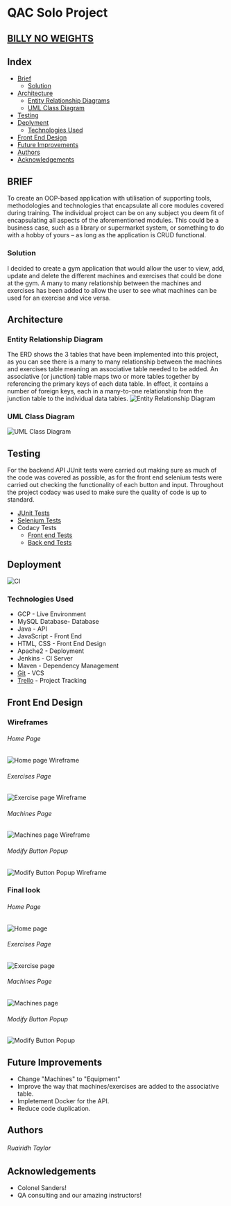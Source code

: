 # QAC Solo Project
## [BILLY NO WEIGHTS](http://34.89.83.113/)

## Index
* [Brief](#brief)
  * [Solution](#solution)
* [Architecture](#arch)
  * [Entity Relationship Diagrams](#erd)
  * [UML Class Diagram](#uml)
* [Testing](#testing)
* [Deplyment](#deployment)
  * [Technologies Used](#tech)
* [Front End Design](#FE)
* [Future Improvements](#future)
* [Authors](#author)
* [Acknowledgements](#acknowledgements)

<a name="brief"></a>
## BRIEF
To create an OOP-based application with utilisation of supporting tools, methodologies and technologies that encapsulate all core modules covered during training. The individual project can be on any subject you deem fit of encapsulating all aspects of the aforementioned modules. This could be a business case, such as a library or supermarket system, or something to do with a hobby of yours – as long as the application is CRUD functional. 

<a name="solution"></a>
### Solution
I decided to create a gym application that would allow the user to view, add, update and delete the different machines and exercises that could be done at the gym. A many to many relationship between the machines and exercises has been added to allow the user to see what machines can be used for an exercise and vice versa.

<a name="arch"></a>
## Architecture
<a name="erd"></a>
### Entity Relationship Diagram
The ERD shows the 3 tables that have been implemented into this project, as you can see there is a many to many relationship between the machines and exercises table meaning an associative table needed to be added.
An associative (or junction) table maps two or more tables together by referencing the primary keys of each data table. In effect, it contains a number of foreign keys, each in a many-to-one relationship from the junction table to the individual data tables.
![Entity Relationship Diagram](/Documentation/ERD.png)
<a name="uml"></a>
### UML Class Diagram
![UML Class Diagram](/Documentation/UMLClassDiagram.png)

<a name="testing"></a>
## Testing
For the backend API JUnit tests were carried out making sure as much of the code was covered as possible, as for the front end selenium tests
were carried out checking the functionality of each button and input. Throughout the project codacy was used to make sure the quality of code
is up to standard.

* [JUnit Tests](https://github.com/RuairidhT/Solo_Project/blob/developer/Documentation/CodeCoverage.PNG)
* [Selenium Tests](https://github.com/RuairidhT/Solo_Project/blob/developer/Documentation/SeleniumReports.PNG)
* Codacy Tests
	* [Front end Tests](https://app.codacy.com/manual/RuairidhT/Solo_Project/dashboard)
	* [Back end Tests](https://app.codacy.com/manual/RuairidhT/Solo_Project_Backend/dashboard)
	
<a name="deployment"></a>
## Deployment
![CI](/Documentation/CI.png)

<a name="tech"></a>
### Technologies Used

*   GCP - Live Environment
*   MySQL Database- Database
*   Java - API 
*   JavaScript - Front End 
*   HTML, CSS - Front End Design
*   Apache2 - Deployment
*   Jenkins - CI Server
*   Maven - Dependency Management
*   [Git](https://github.com/RuairidhT/Solo_Project) - VCS
*   [Trello](https://trello.com/b/QgtEgD3s/billy-no-weights) - Project Tracking


<a name="FE"></a>
## Front End Design
### Wireframes
###### Home Page
![Home page Wireframe](/Documentation/WFHomePage.png)
###### Exercises Page
![Exercise page Wireframe](/Documentation/WFExercisePage.png)
###### Machines Page
![Machines page Wireframe](/Documentation/WFMachinesPage.png)
###### Modify Button Popup
![Modify Button Popup Wireframe](/Documentation/WFModifyPopup.png)

### Final look
###### Home Page
![Home page](/Documentation/indexPage.png)
###### Exercises Page
![Exercise page](/Documentation/ExercisePage.png)
###### Machines Page
![Machines page](/Documentation/MachinesPage.png)
###### Modify Button Popup
![Modify Button Popup](/Documentation/Modal.png)

<a name="future"></a>
## Future Improvements
* Change "Machines" to "Equipment"
* Improve the way that machines/exercises are added to the associative table.
* Impletement Docker for the API.
* Reduce code duplication.

<a name="author"></a>
## Authors
###### Ruairidh Taylor

<a name="acknowledgements"></a>
## Acknowledgements
* Colonel Sanders!
* QA consulting and our amazing instructors!
